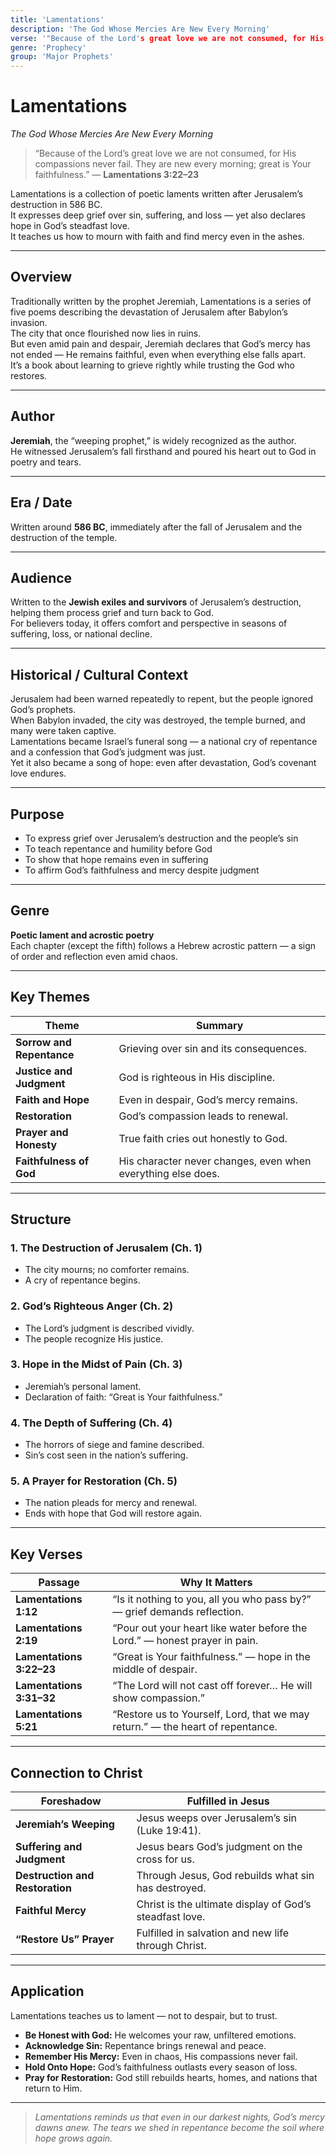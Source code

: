 ```yaml
---
title: 'Lamentations'
description: 'The God Whose Mercies Are New Every Morning'
verse: '"Because of the Lord's great love we are not consumed, for His compassions never fail. They are new every morning; great is Your faithfulness." — Lamentations 3:22–23'
genre: 'Prophecy'
group: 'Major Prophets'
---
```


# Lamentations  
*The God Whose Mercies Are New Every Morning*

> “Because of the Lord’s great love we are not consumed, for His compassions never fail. They are new every morning; great is Your faithfulness.” — **Lamentations 3:22–23**

Lamentations is a collection of poetic laments written after Jerusalem’s destruction in 586 BC.  
It expresses deep grief over sin, suffering, and loss — yet also declares hope in God’s steadfast love.  
It teaches us how to mourn with faith and find mercy even in the ashes.

---

## Overview  
Traditionally written by the prophet Jeremiah, Lamentations is a series of five poems describing the devastation of Jerusalem after Babylon’s invasion.  
The city that once flourished now lies in ruins.  
But even amid pain and despair, Jeremiah declares that God’s mercy has not ended — He remains faithful, even when everything else falls apart.  
It’s a book about learning to grieve rightly while trusting the God who restores.

---

## Author  
**Jeremiah**, the “weeping prophet,” is widely recognized as the author.  
He witnessed Jerusalem’s fall firsthand and poured his heart out to God in poetry and tears.

---

## Era / Date  
Written around **586 BC**, immediately after the fall of Jerusalem and the destruction of the temple.

---

## Audience  
Written to the **Jewish exiles and survivors** of Jerusalem’s destruction, helping them process grief and turn back to God.  
For believers today, it offers comfort and perspective in seasons of suffering, loss, or national decline.

---

## Historical / Cultural Context  
Jerusalem had been warned repeatedly to repent, but the people ignored God’s prophets.  
When Babylon invaded, the city was destroyed, the temple burned, and many were taken captive.  
Lamentations became Israel’s funeral song — a national cry of repentance and a confession that God’s judgment was just.  
Yet it also became a song of hope: even after devastation, God’s covenant love endures.

---

## Purpose  
- To express grief over Jerusalem’s destruction and the people’s sin  
- To teach repentance and humility before God  
- To show that hope remains even in suffering  
- To affirm God’s faithfulness and mercy despite judgment  

---

## Genre  
**Poetic lament and acrostic poetry**  
Each chapter (except the fifth) follows a Hebrew acrostic pattern — a sign of order and reflection even amid chaos.

---

## Key Themes  

| Theme | Summary |
|-------|----------|
| **Sorrow and Repentance** | Grieving over sin and its consequences. |
| **Justice and Judgment** | God is righteous in His discipline. |
| **Faith and Hope** | Even in despair, God’s mercy remains. |
| **Restoration** | God’s compassion leads to renewal. |
| **Prayer and Honesty** | True faith cries out honestly to God. |
| **Faithfulness of God** | His character never changes, even when everything else does. |

---

## Structure  

### 1. The Destruction of Jerusalem (Ch. 1)
- The city mourns; no comforter remains.  
- A cry of repentance begins.  

### 2. God’s Righteous Anger (Ch. 2)
- The Lord’s judgment is described vividly.  
- The people recognize His justice.  

### 3. Hope in the Midst of Pain (Ch. 3)
- Jeremiah’s personal lament.  
- Declaration of faith: “Great is Your faithfulness.”  

### 4. The Depth of Suffering (Ch. 4)
- The horrors of siege and famine described.  
- Sin’s cost seen in the nation’s suffering.  

### 5. A Prayer for Restoration (Ch. 5)
- The nation pleads for mercy and renewal.  
- Ends with hope that God will restore again.  

---

## Key Verses  

| Passage | Why It Matters |
|----------|----------------|
| **Lamentations 1:12** | “Is it nothing to you, all you who pass by?” — grief demands reflection. |
| **Lamentations 2:19** | “Pour out your heart like water before the Lord.” — honest prayer in pain. |
| **Lamentations 3:22–23** | “Great is Your faithfulness.” — hope in the middle of despair. |
| **Lamentations 3:31–32** | “The Lord will not cast off forever… He will show compassion.” |
| **Lamentations 5:21** | “Restore us to Yourself, Lord, that we may return.” — the heart of repentance. |

---

## Connection to Christ  

| Foreshadow | Fulfilled in Jesus |
|-------------|-------------------|
| **Jeremiah’s Weeping** | Jesus weeps over Jerusalem’s sin (Luke 19:41). |
| **Suffering and Judgment** | Jesus bears God’s judgment on the cross for us. |
| **Destruction and Restoration** | Through Jesus, God rebuilds what sin has destroyed. |
| **Faithful Mercy** | Christ is the ultimate display of God’s steadfast love. |
| **“Restore Us” Prayer** | Fulfilled in salvation and new life through Christ. |

---

## Application  
Lamentations teaches us to lament — not to despair, but to trust.  
- **Be Honest with God:** He welcomes your raw, unfiltered emotions.  
- **Acknowledge Sin:** Repentance brings renewal and peace.  
- **Remember His Mercy:** Even in chaos, His compassions never fail.  
- **Hold Onto Hope:** God’s faithfulness outlasts every season of loss.  
- **Pray for Restoration:** God still rebuilds hearts, homes, and nations that return to Him.  

---

> *Lamentations reminds us that even in our darkest nights, God’s mercy dawns anew. The tears we shed in repentance become the soil where hope grows again.*

